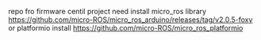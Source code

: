 repo fro firmware centil project
need install micro_ros library
    https://github.com/micro-ROS/micro_ros_arduino/releases/tag/v2.0.5-foxy
    or platformio install
    https://github.com/micro-ROS/micro_ros_platformio